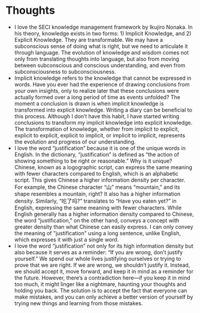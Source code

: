 # Thoughts
-  I love the SECI knowledge management framework by Ikujiro Nonaka. In his theory, knowledge exists in two forms: 1) Implicit Knowledge, and 2) Explicit Knowledge. They are transformable. We may have a subconscious sense of doing what is right, but we need to articulate it through language.
The evolution of knowledge and wisdom comes not only from translating thoughts into language, but also from moving between subconscious and conscious understanding, and even from subconsciousness to subconsciousness.
- Implicit knowledge refers to the knowledge that cannot be expressed in words. Have you ever had the experience of drawing conclusions from your own insights, only to realize later that these conclusions were actually formed over a long period of time as events unfolded? The moment a conclusion is drawn is when implicit knowledge is transformed into explicit knowledge. Writing a diary can be beneficial to this process. Although I don’t have this habit, I have started writing conclusions to transform my implicit knowledge into explicit knowledge. The transformation of knowledge, whether from implicit to explicit, explicit to explicit, explicit to implicit, or implicit to implicit, represents the evolution and progress of our understanding.
- I love the word “justification” because it is one of the unique words in English. In the dictionary, “justification” is defined as “the action of showing something to be right or reasonable.” Why is it unique? Chinese, known as a logographic script, can express the same meaning with fewer characters compared to English, which is an alphabetic script. This gives Chinese a higher information density per character. For example, the Chinese character “山” means “mountain,” and its shape resembles a mountain, right? It also has a higher information density. Similarly, “吃了吗?” translates to “Have you eaten yet?” in English, expressing the same meaning with fewer characters. While English generally has a higher information density compared to Chinese, the word “justification,” on the other hand, conveys a concept with greater density than what Chinese can easily express. I can only convey the meaning of "justification" using a long sentence, unlike English, which expresses it with just a single word.
- I love the word “justification” not only for its high information density but also because it serves as a reminder: “If you are wrong, don’t justify yourself.” We spend our whole lives justifying ourselves or trying to prove that we are right. If we are wrong, we shouldn’t justify it. Instead, we should accept it, move forward, and keep it in mind as a reminder for the future. However, there’s a contradiction here—if you keep it in mind too much, it might linger like a nightmare, haunting your thoughts and holding you back. The solution is to accept the fact that everyone can make mistakes, and you can only achieve a better version of yourself by trying new things and learning from those mistakes.